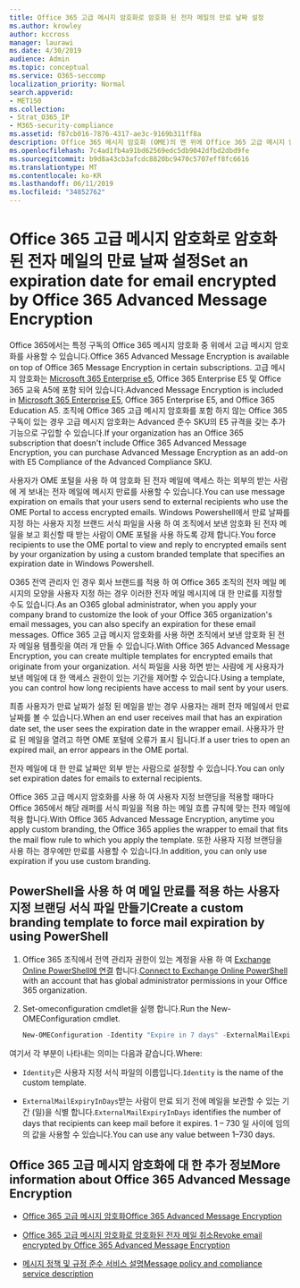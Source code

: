 ```yaml
---
title: Office 365 고급 메시지 암호화로 암호화 된 전자 메일의 만료 날짜 설정
ms.author: krowley
author: kccross
manager: laurawi
ms.date: 4/30/2019
audience: Admin
ms.topic: conceptual
ms.service: O365-seccomp
localization_priority: Normal
search.appverid:
- MET150
ms.collection:
- Strat_O365_IP
- M365-security-compliance
ms.assetid: f87cb016-7876-4317-ae3c-9169b311ff8a
description: Office 365 메시지 암호화 (OME)의 맨 위에 Office 365 고급 메시지 암호화 기능을 사용 하 여 사용자 지정 브랜드 서식 파일을 통해 전자 메일에 만료 날짜를 설정 하 여 이메일 보안을 확장할 수 있습니다.
ms.openlocfilehash: 7c4ad1fb4a91bd62569edc5db9042dfbd2dbd9fe
ms.sourcegitcommit: b9d8a43cb3afcdc8820bc9470c5707eff8fc6616
ms.translationtype: MT
ms.contentlocale: ko-KR
ms.lasthandoff: 06/11/2019
ms.locfileid: "34852762"
---
```

# <a name="set-an-expiration-date-for-email-encrypted-by-office-365-advanced-message-encryption"></a><span data-ttu-id="8de4b-103">Office 365 고급 메시지 암호화로 암호화 된 전자 메일의 만료 날짜 설정</span><span class="sxs-lookup"><span data-stu-id="8de4b-103">Set an expiration date for email encrypted by Office 365 Advanced Message Encryption</span></span>

<span data-ttu-id="8de4b-104">Office 365에서는 특정 구독의 Office 365 메시지 암호화 중 위에서 고급 메시지 암호화를 사용할 수 있습니다.</span><span class="sxs-lookup"><span data-stu-id="8de4b-104">Office 365 Advanced Message Encryption is available on top of Office 365 Message Encryption in certain subscriptions.</span></span> <span data-ttu-id="8de4b-105">고급 메시지 암호화는 [Microsoft 365 Enterprise e5](https://www.microsoft.com/microsoft-365/enterprise/home), Office 365 Enterprise E5 및 Office 365 교육 A5에 포함 되어 있습니다.</span><span class="sxs-lookup"><span data-stu-id="8de4b-105">Advanced Message Encryption is included in [Microsoft 365 Enterprise E5](https://www.microsoft.com/microsoft-365/enterprise/home), Office 365 Enterprise E5, and Office 365 Education A5.</span></span> <span data-ttu-id="8de4b-106">조직에 Office 365 고급 메시지 암호화를 포함 하지 않는 Office 365 구독이 있는 경우 고급 메시지 암호화는 Advanced 준수 SKU의 E5 규격을 갖는 추가 기능으로 구입할 수 있습니다.</span><span class="sxs-lookup"><span data-stu-id="8de4b-106">If your organization has an Office 365 subscription that doesn't include Office 365 Advanced Message Encryption, you can purchase Advanced Message Encryption as an add-on with E5 Compliance of the Advanced Compliance SKU.</span></span>

<span data-ttu-id="8de4b-107">사용자가 OME 포털을 사용 하 여 암호화 된 전자 메일에 액세스 하는 외부의 받는 사람에 게 보내는 전자 메일에 메시지 만료를 사용할 수 있습니다.</span><span class="sxs-lookup"><span data-stu-id="8de4b-107">You can use message expiration on emails that your users send to external recipients who use the OME Portal to access encrypted emails.</span></span> <span data-ttu-id="8de4b-108">Windows Powershell에서 만료 날짜를 지정 하는 사용자 지정 브랜드 서식 파일을 사용 하 여 조직에서 보낸 암호화 된 전자 메일을 보고 회신할 때 받는 사람이 OME 포털을 사용 하도록 강제 합니다.</span><span class="sxs-lookup"><span data-stu-id="8de4b-108">You force recipients to use the OME portal to view and reply to encrypted emails sent by your organization by using a custom branded template that specifies an expiration date in Windows Powershell.</span></span>

<span data-ttu-id="8de4b-109">O365 전역 관리자 인 경우 회사 브랜드를 적용 하 여 Office 365 조직의 전자 메일 메시지의 모양을 사용자 지정 하는 경우 이러한 전자 메일 메시지에 대 한 만료를 지정할 수도 있습니다.</span><span class="sxs-lookup"><span data-stu-id="8de4b-109">As an O365 global administrator, when you apply your company brand to customize the look of your Office 365 organization's email messages, you can also specify an expiration for these email messages.</span></span> <span data-ttu-id="8de4b-110">Office 365 고급 메시지 암호화를 사용 하면 조직에서 보낸 암호화 된 전자 메일용 템플릿을 여러 개 만들 수 있습니다.</span><span class="sxs-lookup"><span data-stu-id="8de4b-110">With Office 365 Advanced Message Encryption, you can create multiple templates for encrypted emails that originate from your organization.</span></span> <span data-ttu-id="8de4b-111">서식 파일을 사용 하면 받는 사람에 게 사용자가 보낸 메일에 대 한 액세스 권한이 있는 기간을 제어할 수 있습니다.</span><span class="sxs-lookup"><span data-stu-id="8de4b-111">Using a template, you can control how long recipients have access to mail sent by your users.</span></span>

<span data-ttu-id="8de4b-112">최종 사용자가 만료 날짜가 설정 된 메일을 받는 경우 사용자는 래퍼 전자 메일에서 만료 날짜를 볼 수 있습니다.</span><span class="sxs-lookup"><span data-stu-id="8de4b-112">When an end user receives mail that has an expiration date set, the user sees the expiration date in the wrapper email.</span></span> <span data-ttu-id="8de4b-113">사용자가 만료 된 메일을 열려고 하면 OME 포털에 오류가 표시 됩니다.</span><span class="sxs-lookup"><span data-stu-id="8de4b-113">If a user tries to open an expired mail, an error appears in the OME portal.</span></span>

<span data-ttu-id="8de4b-114">전자 메일에 대 한 만료 날짜만 외부 받는 사람으로 설정할 수 있습니다.</span><span class="sxs-lookup"><span data-stu-id="8de4b-114">You can only set expiration dates for emails to external recipients.</span></span>

<span data-ttu-id="8de4b-115">Office 365 고급 메시지 암호화를 사용 하 여 사용자 지정 브랜딩을 적용할 때마다 Office 365에서 해당 래퍼를 서식 파일을 적용 하는 메일 흐름 규칙에 맞는 전자 메일에 적용 합니다.</span><span class="sxs-lookup"><span data-stu-id="8de4b-115">With Office 365 Advanced Message Encryption, anytime you apply custom branding, the Office 365 applies the wrapper to email that fits the mail flow rule to which you apply the template.</span></span> <span data-ttu-id="8de4b-116">또한 사용자 지정 브랜딩을 사용 하는 경우에만 만료를 사용할 수 있습니다.</span><span class="sxs-lookup"><span data-stu-id="8de4b-116">In addition, you can only use expiration if you use custom branding.</span></span>

## <a name="create-a-custom-branding-template-to-force-mail-expiration-by-using-powershell"></a><span data-ttu-id="8de4b-117">PowerShell을 사용 하 여 메일 만료를 적용 하는 사용자 지정 브랜딩 서식 파일 만들기</span><span class="sxs-lookup"><span data-stu-id="8de4b-117">Create a custom branding template to force mail expiration by using PowerShell</span></span>

1. <span data-ttu-id="8de4b-118">Office 365 조직에서 전역 관리자 권한이 있는 계정을 사용 하 여 [Exchange Online PowerShell에 연결](https://docs.microsoft.com/en-us/powershell/exchange/exchange-online/connect-to-exchange-online-powershell/connect-to-exchange-online-powershell) 합니다.</span><span class="sxs-lookup"><span data-stu-id="8de4b-118">[Connect to Exchange Online PowerShell](https://docs.microsoft.com/en-us/powershell/exchange/exchange-online/connect-to-exchange-online-powershell/connect-to-exchange-online-powershell) with an account that has global administrator permissions in your Office 365 organization.</span></span>

2. <span data-ttu-id="8de4b-119">Set-omeconfiguration cmdlet을 실행 합니다.</span><span class="sxs-lookup"><span data-stu-id="8de4b-119">Run the New-OMEConfiguration cmdlet.</span></span>

     ```powershell
     New-OMEConfiguration -Identity "Expire in 7 days" -ExternalMailExpiryInDays 7
     ```

<span data-ttu-id="8de4b-120">여기서 각 부분이 나타내는 의미는 다음과 같습니다.</span><span class="sxs-lookup"><span data-stu-id="8de4b-120">Where:</span></span>

- <span data-ttu-id="8de4b-121">`Identity`은 사용자 지정 서식 파일의 이름입니다.</span><span class="sxs-lookup"><span data-stu-id="8de4b-121">`Identity` is the name of the custom template.</span></span>

- <span data-ttu-id="8de4b-122">`ExternalMailExpiryInDays`받는 사람이 만료 되기 전에 메일을 보관할 수 있는 기간 (일)을 식별 합니다.</span><span class="sxs-lookup"><span data-stu-id="8de4b-122">`ExternalMailExpiryInDays` identifies the number of days that recipients can keep mail before it expires.</span></span> <span data-ttu-id="8de4b-123">1 – 730 일 사이에 임의의 값을 사용할 수 있습니다.</span><span class="sxs-lookup"><span data-stu-id="8de4b-123">You can use any value between 1–730 days.</span></span>

## <a name="more-information-about-office-365-advanced-message-encryption"></a><span data-ttu-id="8de4b-124">Office 365 고급 메시지 암호화에 대 한 추가 정보</span><span class="sxs-lookup"><span data-stu-id="8de4b-124">More information about Office 365 Advanced Message Encryption</span></span>

- [<span data-ttu-id="8de4b-125">Office 365 고급 메시지 암호화</span><span class="sxs-lookup"><span data-stu-id="8de4b-125">Office 365 Advanced Message Encryption</span></span>](ome-advanced-message-encryption.md)

- [<span data-ttu-id="8de4b-126">Office 365 고급 메시지 암호화로 암호화된 전자 메일 취소</span><span class="sxs-lookup"><span data-stu-id="8de4b-126">Revoke email encrypted by Office 365 Advanced Message Encryption</span></span>](revoke-ome-encrypted-mail.md)

- [<span data-ttu-id="8de4b-127">메시지 정책 및 규정 준수 서비스 설명</span><span class="sxs-lookup"><span data-stu-id="8de4b-127">Message policy and compliance service description</span></span>](https://docs.microsoft.com/en-us/office365/servicedescriptions/exchange-online-service-description/message-policy-and-compliance)
